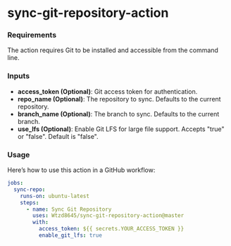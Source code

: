 # sync-git-repository-action

### Requirements
The action requires Git to be installed and accessible from the command line.

### Inputs
- **access_token (Optional)**: Git access token for authentication.  
- **repo_name (Optional)**: The repository to sync. Defaults to the current repository.
- **branch_name (Optional)**: The branch to sync. Defaults to the current branch.
- **use_lfs (Optional)**: Enable Git LFS for large file support. Accepts "true" or "false". Default is "false".

### Usage 
Here’s how to use this action in a GitHub workflow:  
```yaml
jobs:
  sync-repo:
    runs-on: ubuntu-latest
    steps:
      - name: Sync Git Repository
        uses: Wtzd8645/sync-git-repository-action@master
        with:
          access_token: ${{ secrets.YOUR_ACCESS_TOKEN }}
          enable_git_lfs: true
```